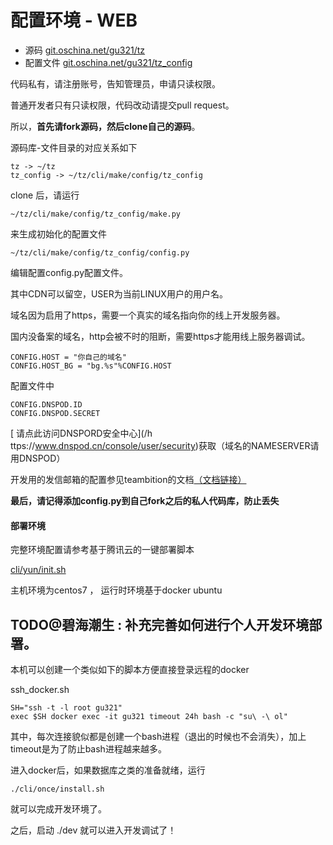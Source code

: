 # 配置环境 - WEB


* 源码 [git.oschina.net/gu321/tz](http://git.oschina.net/gu321/tz)
* 配置文件 [git.oschina.net/gu321/tz_config](http://git.oschina.net/gu321/tz_config)

代码私有，请注册账号，告知管理员，申请只读权限。

普通开发者只有只读权限，代码改动请提交pull request。

所以，**首先请fork源码，然后clone自己的源码**。

源码库-文件目录的对应关系如下

```
tz -> ~/tz
tz_config -> ~/tz/cli/make/config/tz_config
```


clone 后，请运行

```
~/tz/cli/make/config/tz_config/make.py

```


来生成初始化的配置文件


```
~/tz/cli/make/config/tz_config/config.py

```


编辑配置config.py配置文件。

其中CDN可以留空，USER为当前LINUX用户的用户名。

域名因为启用了https，需要一个真实的域名指向你的线上开发服务器。

国内没备案的域名，http会被不时的阻断，需要https才能用线上服务器调试。

```
CONFIG.HOST = "你自己的域名"
CONFIG.HOST_BG = "bg.%s"%CONFIG.HOST

```

配置文件中

```
CONFIG.DNSPOD.ID
CONFIG.DNSPOD.SECRET
```

[
请点此访问DNSPORD安全中心](/h ttps://www.dnspod.cn/console/user/security)获取（域名的NAMESERVER请用DNSPOD）



开发用的发信邮箱的配置参见teambition的文档[（文档链接）
](https://www.teambition.com/project/598a920df8ca884016a5a8bc/posts)


**最后，请记得添加config.py到自己fork之后的私人代码库，防止丢失**


#### 部署环境



完整环境配置请参考基于腾讯云的一键部署脚本 

[cli/yun/init.sh
](http://git.oschina.net/gu321/tz/blob/master/cli/yun/init.sh)


主机环境为centos7 ， 运行时环境基于docker ubuntu

## TODO@碧海潮生 : 补充完善如何进行个人开发环境部署。 

本机可以创建一个类似如下的脚本方便直接登录远程的docker


ssh_docker.sh

```
SH="ssh -t -l root gu321"
exec $SH docker exec -it gu321 timeout 24h bash -c "su\ -\ ol"
```

其中，每次连接貌似都是创建一个bash进程（退出的时候也不会消失），加上timeout是为了防止bash进程越来越多。

进入docker后，如果数据库之类的准备就绪，运行


```
./cli/once/install.sh
```


就可以完成开发环境了。

之后，启动 ./dev 就可以进入开发调试了！


